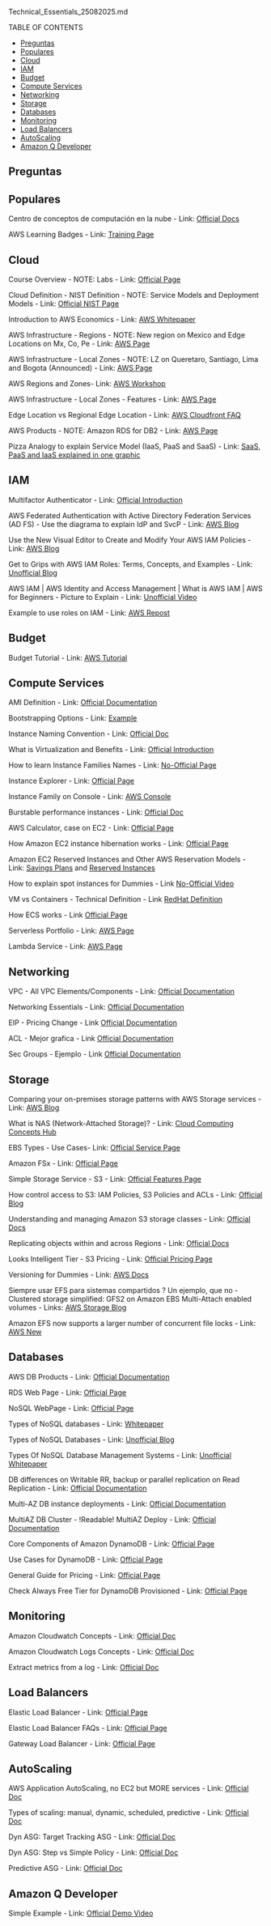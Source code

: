 Technical_Essentials_25082025.md

TABLE OF CONTENTS
- [Preguntas](#preguntas)
- [Populares](#populares)
- [Cloud](#cloud)
- [IAM](#iam)
- [Budget](#budget)
- [Compute Services](#compute-services)
- [Networking](#networking)
- [Storage](#storage)
- [Databases](#databases)
- [Monitoring](#monitoring)
- [Load Balancers](#load-balancers)
- [AutoScaling](#autoscaling)
- [Amazon Q Developer](#amazon-q-developer)

## Preguntas

## Populares

Centro de conceptos de computación en la nube - Link:  [Official Docs](https://aws.amazon.com/es/what-is/?faq-hub-cards.sort-by=item.additionalFields.sortDate&faq-hub-cards.sort-order=desc&awsf.tech-category=*all)

AWS Learning Badges - Link: [Training Page](https://aws.amazon.com/training/badges/)

## Cloud

Course Overview - NOTE: Labs - Link: [Official Page](https://d1.awsstatic.com/training-and-certification/classroom-training/aws-technical-essentials.pdf)

Cloud Definition - NIST Definition - NOTE: Service Models and Deployment Models - Link: [Official NIST Page](https://csrc.nist.gov/pubs/sp/800/145/final)

Introduction to AWS Economics - Link: [AWS Whitepaper](https://d1.awsstatic.com/whitepapers/introduction-to-aws-cloud-economics-final.pdf)

AWS Infrastructure - Regions - NOTE: New region on Mexico and Edge Locations on Mx, Co, Pe - Link: [AWS Page](https://aws.amazon.com/about-aws/global-infrastructure/regions_az/)

AWS Infrastructure - Local Zones - NOTE: LZ on Queretaro, Santiago, Lima and Bogota (Announced) - Link: [AWS Page](https://aws.amazon.com/about-aws/global-infrastructure/localzones/locations/?nc=sn&loc=3)

AWS Regions and Zones- Link: [AWS Workshop](https://disaster-recovery.workshop.aws/en/intro/infra-aws/regions-az.html)

AWS Infrastructure - Local Zones - Features - Link: [AWS Page](https://aws.amazon.com/about-aws/global-infrastructure/localzones/features/?nc=sn&loc=2)

Edge Location vs Regional Edge Location - Link: [AWS Cloudfront FAQ](https://aws.amazon.com/cloudfront/faqs/#topic-1)

AWS Products - NOTE: Amazon RDS for DB2 - Link: [AWS Page](https://aws.amazon.com/products/?aws-products-all.sort-by=item.additionalFields.productNameLowercase&aws-products-all.sort-order=asc&awsf.re%3AInvent=event-year%23aws-reinvent-2023&awsf.Free%20Tier%20Type=*all&awsf.tech-category=*all)

Pizza Analogy to explain Service Model (IaaS, PaaS and SaaS) - Link: [SaaS, PaaS and IaaS explained in one graphic](https://miro.medium.com/v2/resize:fit:1100/format:webp/1*bl4PsuSnNz7xHpri5uqaow.jpeg)

## IAM

Multifactor Authenticator - Link: [Official Introduction](https://aws.amazon.com/iam/features/mfa)

AWS Federated Authentication with Active Directory Federation Services (AD FS) - Use the diagrama to explain IdP and SvcP - Link: [AWS Blog](https://aws.amazon.com/blogs/security/aws-federated-authentication-with-active-directory-federation-services-ad-fs/)

Use the New Visual Editor to Create and Modify Your AWS IAM Policies - Link: [AWS Blog](https://aws.amazon.com/blogs/security/use-the-new-visual-editor-to-create-and-modify-your-aws-iam-policies/)

Get to Grips with AWS IAM Roles: Terms, Concepts, and Examples - Link: [Unofficial Blog](https://awsfundamentals.com/blog/aws-iam-roles-terms-concepts-and-examples)

AWS IAM | AWS Identity and Access Management | What is AWS IAM | AWS for Beginners - Picture to Explain - Link: [Unofficial Video](https://youtu.be/jXHJDk4lA9Q?t=216)

Example to use roles on IAM - Link: [AWS Repost](https://repost.aws/knowledge-center/iam-assume-role-cli)

## Budget

Budget Tutorial - Link: [AWS Tutorial](https://www.youtube.com/watch?v=O0sofGVT7uw)

## Compute Services

AMI Definition - Link: [Official Documentation](https://docs.aws.amazon.com/AWSEC2/latest/UserGuide/AMIs.html)

Bootstrapping Options - Link: [Example](https://s3.amazonaws.com/cloudformation-examples/BoostrappingApplicationsWithAWSCloudFormation.pdf)

Instance Naming Convention - Link: [Official Doc](https://docs.aws.amazon.com/ec2/latest/instancetypes/instance-type-names.html)

What is Virtualization and Benefits - Link: [Official Introduction](https://aws.amazon.com/what-is/virtualization/)

How to learn Instance Families Names - Link: [No-Official Page](https://jaychapel.medium.com/ec2-instance-types-comparison-and-how-to-remember-them-bbb96b578aea)

Instance Explorer - Link: [Official Page](https://aws.amazon.com/ec2/instance-explorer/)

Instance Family on Console - Link: [AWS Console](https://us-east-1.console.aws.amazon.com/ec2/home?region=us-east-1#InstanceTypes:)

Burstable performance instances - Link: [Official Doc](https://docs.aws.amazon.com/AWSEC2/latest/UserGuide/burstable-performance-instances.html)

AWS Calculator, case on EC2 - Link: [Official Page](https://calculator.aws/#/addService/ec2-enhancement)

How Amazon EC2 instance hibernation works - Link: [Official Page](https://docs.aws.amazon.com/AWSEC2/latest/UserGuide/instance-hibernate-overview.html)

Amazon EC2 Reserved Instances and Other AWS Reservation Models - Link: [Savings Plans](https://docs.aws.amazon.com/whitepapers/latest/cost-optimization-reservation-models/savings-plans.html) and [Reserved Instances](https://docs.aws.amazon.com/whitepapers/latest/cost-optimization-reservation-models/introduction.html)

How to explain spot instances for Dummies - Link [No-Official Video](https://youtu.be/mgWZls55ATs?t=17)

VM vs Containers - Technical Definition - Link [RedHat Definition](https://www.redhat.com/en/topics/containers/whats-a-linux-container#:~:text=Containers%20share%20the%20same%20operating,systems%20run%20x86%20Windows%20containers.)

How ECS works - Link [Official Page](https://docs.aws.amazon.com/AmazonECS/latest/developerguide/Welcome.html)

Serverless Portfolio - Link: [AWS Page](https://aws.amazon.com/serverless/)

Lambda Service - Link: [AWS Page](https://aws.amazon.com/lambda/)

## Networking

VPC - All VPC Elements/Components - Link: [Official Documentation](https://docs.aws.amazon.com/vpc/latest/userguide/what-is-amazon-vpc.html)

Networking Essentials - Link: [Official Documentation](https://aws.amazon.com/getting-started/aws-networking-essentials/)

EIP - Pricing Change - Link [Official Documentation](https://aws.amazon.com/blogs/aws/new-aws-public-ipv4-address-charge-public-ip-insights/)

ACL - Mejor grafica - Link [Official Documentation](https://docs.aws.amazon.com/vpc/latest/userguide/vpc-network-acls.html)

Sec Groups - Ejemplo - Link [Official Documentation](https://docs.aws.amazon.com/vpc/latest/userguide/security-group-rules.html)

## Storage

Comparing your on-premises storage patterns with AWS Storage services - Link: [AWS Blog](https://aws.amazon.com/blogs/storage/comparing-your-on-premises-storage-patterns-with-aws-storage-services/)

What is NAS (Network-Attached Storage)? - Link: [Cloud Computing Concepts Hub](https://aws.amazon.com/what-is/nas/)

EBS Types - Use Cases- Link: [Official Service Page](https://docs.aws.amazon.com/ebs/latest/userguide/ebs-volume-types.html)

Amazon FSx - Link: [Official Page](https://aws.amazon.com/fsx/)

Simple Storage Service - S3 - Link: [Official Features Page](https://aws.amazon.com/s3/features/)

How control access to S3: IAM Policies, S3 Policies and ACLs - Link: [Official Blog](https://aws.amazon.com/blogs/security/iam-policies-and-bucket-policies-and-acls-oh-my-controlling-access-to-s3-resources/)

Understanding and managing Amazon S3 storage classes - Link: [Official Docs](https://docs.aws.amazon.com/AmazonS3/latest/userguide/storage-class-intro.html)

Replicating objects within and across Regions - Link: [Official Docs](https://docs.aws.amazon.com/AmazonS3/latest/userguide/replication.html)

Looks Intelligent Tier - S3 Pricing - Link: [Official Pricing Page](https://aws.amazon.com/s3/pricing/)

Versioning for Dummies - Link: [AWS Docs](https://docs.aws.amazon.com/AmazonS3/latest/userguide/Versioning.html)

Siempre usar EFS para sistemas compartidos ? Un ejemplo, que no - Clustered storage simplified: GFS2 on Amazon EBS Multi-Attach enabled volumes - Links: [AWS Storage Blog](https://aws.amazon.com/blogs/storage/clustered-storage-simplified-gfs2-on-amazon-ebs-multi-attach-enabled-volumes)

Amazon EFS now supports a larger number of concurrent file locks - Link: [AWS New](https://aws.amazon.com/about-aws/whats-new/2022/05/amazon-efs-larger-number-concurrent-file-locks/)

## Databases

AWS DB Products - Link: [Official Documentation](https://aws.amazon.com/products/databases/)

RDS Web Page - Link: [Official Page](https://aws.amazon.com/relational-database/)

NoSQL WebPage - Link: [Official Page](https://aws.amazon.com/nosql/)

Types of NoSQL databases - Link: [Whitepaper](https://docs.aws.amazon.com/whitepapers/latest/choosing-an-aws-nosql-database/types-of-nosql-databases.html)

Types of NoSQL Databases - Link: [Unofficial Blog](https://www.geeksforgeeks.org/dbms/types-of-nosql-databases/)

Types Of NoSQL Database Management Systems - Link: [Unofficial Whitepaper](https://www.mongodb.com/resources/basics/databases/nosql-explained/types-of-nosql-database-management-systems)

DB differences on Writable RR, backup or parallel replication on Read Replication - Link: [Official Documentation](https://docs.aws.amazon.com/AmazonRDS/latest/UserGuide/USER_ReadRepl.html#USER_ReadRepl.Overview.Differences)

Multi-AZ DB instance deployments - Link: [Official Documentation](https://docs.aws.amazon.com/AmazonRDS/latest/UserGuide/Concepts.MultiAZSingleStandby.html)

MultiAZ DB Cluster - !Readable! MultiAZ Deploy - Link: [Official Documentation](https://docs.aws.amazon.com/AmazonRDS/latest/UserGuide/multi-az-db-clusters-concepts.html)

Core Components of Amazon DynamoDB - Link: [Official Page](https://docs.aws.amazon.com/amazondynamodb/latest/developerguide/HowItWorks.CoreComponents.html)

Use Cases for DynamoDB - Link: [Official Page](https://aws.amazon.com/blogs/database/amazon-dynamodb-gaming-use-cases-and-design-patterns/)

General Guide for Pricing  - Link: [Official Page](https://aws.amazon.com/dynamodb/pricing/)

Check Always Free Tier for DynamoDB Provisioned - Link: [Official Page](https://aws.amazon.com/free/?all-free-tier.sort-by=item.additionalFields.SortRank&all-free-tier.sort-order=asc&awsf.Free%20Tier%20Types=tier%23always-free&awsf.Free%20Tier%20Categories=categories%23databases)

## Monitoring

Amazon Cloudwatch Concepts - Link: [Official Doc](https://docs.aws.amazon.com/AmazonCloudWatch/latest/monitoring/cloudwatch_concepts.html)

Amazon Cloudwatch Logs Concepts - Link: [Official Doc](https://docs.aws.amazon.com/AmazonCloudWatch/latest/logs/CloudWatchLogsConcepts.html)

Extract metrics from a log  - Link: [Official Doc](https://docs.aws.amazon.com/AmazonCloudWatch/latest/logs/ExtractBytesExample.html)

## Load Balancers

Elastic Load Balancer - Link: [Official Page](https://aws.amazon.com/elasticloadbalancing/features/?nc=sn&loc=2)

Elastic Load Balancer FAQs - Link: [Official Page](https://aws.amazon.com/elasticloadbalancing/faqs/?nc=sn&loc=5)

Gateway Load Balancer - Link: [Official Page](https://aws.amazon.com/elasticloadbalancing/gateway-load-balancer/)

## AutoScaling

AWS Application AutoScaling, no EC2 but MORE services - Link: [Official Doc](https://docs.aws.amazon.com/autoscaling/application/userguide/what-is-application-auto-scaling.html)

Types of scaling: manual, dynamic, scheduled, predictive - Link: [Official Doc](https://docs.aws.amazon.com/autoscaling/ec2/userguide/scale-your-group.html)

Dyn ASG: Target Tracking ASG - Link: [Official Doc](https://docs.aws.amazon.com/autoscaling/ec2/userguide/as-scale-based-on-demand.html)

Dyn ASG: Step vs Simple Policy - Link: [Official Doc](https://docs.aws.amazon.com/autoscaling/ec2/userguide/as-scaling-simple-step.html#SimpleScaling)

Predictive ASG - Link: [Official Doc](https://docs.aws.amazon.com/autoscaling/ec2/userguide/ec2-auto-scaling-predictive-scaling.html)

## Amazon Q Developer

Simple Example - Link: [Official Demo Video](https://youtu.be/j8BoVmHKFlI?t=49)